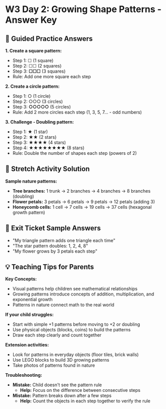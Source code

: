 # W3 Day 2: Growing Shape Patterns - Answer Key

## 📝 Guided Practice Answers

**1. Create a square pattern:**
   - Step 1: ☐ (1 square)
   - Step 2: ☐☐ (2 squares)
   - Step 3: **☐☐☐** (3 squares)
   - Rule: Add one more square each step

**2. Create a circle pattern:**
   - Step 1: ○ (1 circle)
   - Step 2: ○○○ (3 circles)
   - Step 3: **○○○○○** (5 circles)
   - Rule: Add 2 more circles each step (1, 3, 5, 7... - odd numbers)

**3. Challenge - Doubling pattern:**
   - Step 1: ★ (1 star)
   - Step 2: ★★ (2 stars)
   - Step 3: **★★★★** (4 stars)
   - Step 4: ★★★★★★★★ (8 stars)
   - Rule: Double the number of shapes each step (powers of 2)

## 🚀 Stretch Activity Solution

**Sample nature patterns:**
- **Tree branches:** 1 trunk → 2 branches → 4 branches → 8 branches (doubling)
- **Flower petals:** 3 petals → 6 petals → 9 petals → 12 petals (adding 3)
- **Honeycomb cells:** 1 cell → 7 cells → 19 cells → 37 cells (hexagonal growth pattern)

## 🎯 Exit Ticket Sample Answers

- "My triangle pattern adds one triangle each time"
- "The star pattern doubles: 1, 2, 4, 8"
- "My flower grows by 3 petals each step"

## 💡 Teaching Tips for Parents

**Key Concepts:**
- Visual patterns help children see mathematical relationships
- Growing patterns introduce concepts of addition, multiplication, and exponential growth
- Patterns in nature connect math to the real world

**If your child struggles:**
- Start with simple +1 patterns before moving to +2 or doubling
- Use physical objects (blocks, coins) to build the patterns
- Draw each step clearly and count together

**Extension activities:**
- Look for patterns in everyday objects (floor tiles, brick walls)
- Use LEGO blocks to build 3D growing patterns
- Take photos of patterns found in nature

**Troubleshooting:**
- **Mistake:** Child doesn't see the pattern rule
  - **Help:** Focus on the difference between consecutive steps
- **Mistake:** Pattern breaks down after a few steps
  - **Help:** Count the objects in each step together to verify the rule
